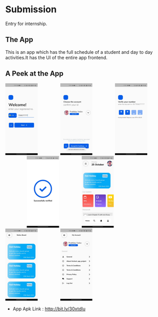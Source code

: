 # Submission
Entry for internship.
<h2 align= "left"><b>The App</b></h2>
This is an app which has the full schedule of a student and day to day activities.It has the UI of the entire app frontend.

<h2 align= "left"><b>A Peek at the App</b></h2>

<p align="left">
<img width=20% src="screenshots/Screenshot1.jpeg"> &ensp;&ensp;&ensp;&ensp;&ensp;&ensp;&ensp;&ensp;&ensp;
<img width=20% src="screenshots/Screenshot2.jpeg"> &ensp;&ensp;&ensp;&ensp;&ensp;&ensp;&ensp;&ensp;&ensp; 
<img width=20% src="screenshots/Screenshot3.jpeg"> &ensp;&ensp;&ensp;&ensp;&ensp;&ensp;&ensp;&ensp;&ensp;
<img width=20% src="screenshots/Screenshot4.jpeg"> &ensp;&ensp;&ensp;&ensp;&ensp;&ensp;&ensp;&ensp;&ensp;
<img width=20% src="screenshots/Screenshot5.jpeg"> &ensp;&ensp;&ensp;&ensp;&ensp;&ensp;&ensp;&ensp;&ensp;
<img width=20% src="screenshots/Screenshot6.jpeg"> &ensp;&ensp;&ensp;&ensp;&ensp;&ensp;&ensp;&ensp;&ensp;
<img width=20% src="screenshots/Screenshot7.jpeg"> &ensp;&ensp;&ensp;&ensp;&ensp;&ensp;&ensp;&ensp;&ensp;  
</p>

- App Apk Link : http://bit.ly/30xtdIu
